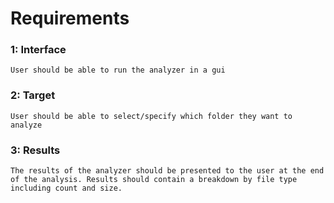 # Requirements  
### 1: Interface
	User should be able to run the analyzer in a gui

### 2: Target
	User should be able to select/specify which folder they want to analyze

### 3: Results
	The results of the analyzer should be presented to the user at the end of the analysis. Results should contain a breakdown by file type including count and size.

